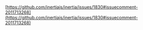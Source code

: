 [https://github.com/inertiajs/inertia/issues/1830#issuecomment-2011713268](https://github.com/inertiajs/inertia/issues/1830#issuecomment-2011713268)